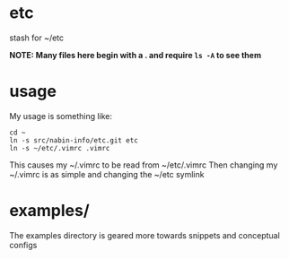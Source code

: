 # etc
stash for ~/etc

**NOTE:  Many files here begin with a . and require `ls -A` to see them**

# usage
My usage is something like:

    cd ~
    ln -s src/nabin-info/etc.git etc
    ln -s ~/etc/.vimrc .vimrc

This causes my ~/.vimrc to be read from ~/etc/.vimrc 
Then changing my ~/.vimrc is as simple and changing the ~/etc symlink

# examples/
The examples directory is geared more towards snippets and conceptual configs
